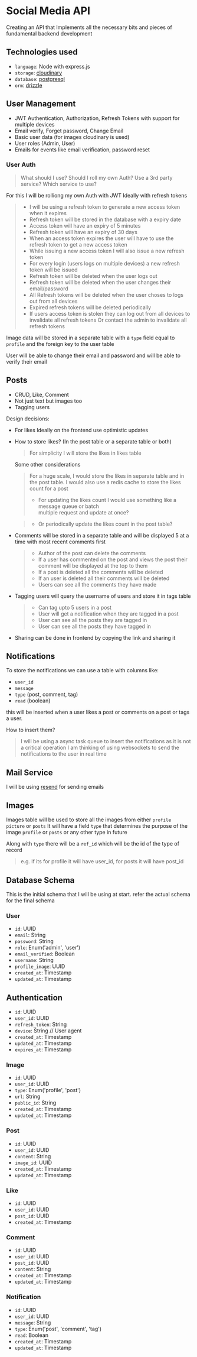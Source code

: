 # Social Media API

Creating an API that Implements all the necessary bits and pieces of fundamental backend development

## Technologies used

- `language`: Node with express.js
- `storage`: [cloudinary](https://cloudinary.com/)
- `database`: [postgresql](https://www.postgresql.org/)
- `orm`: [drizzle](https://orm.drizzle.team/)

## User Management

- JWT Authentication, Authorization, Refresh Tokens with support for multiple devices
- Email verify, Forget password, Change Email
- Basic user data (for images cloudinary is used)
- User roles (Admin, User)
- Emails for events like email verification, password reset

### User Auth

> What should I use? Should I roll my own Auth? Use a 3rd party service? Which service to use?

For this I will be rolliong my own Auth with JWT Ideally with refresh tokens

> - I will be using a refresh token to generate a new access token when it expires
> - Refresh token will be stored in the database with a expiry date
> - Access token will have an expiry of 5 minutes
> - Refresh token will have an expiry of 30 days
> - When an access token expires the user will have to use the refresh token to get a new access token
> - While issuing a new access token I will also issue a new refresh token
> - For every login (users logs on multiple devices) a new refresh token will be issued
> - Refresh token will be deleted when the user logs out
> - Refresh token will be deleted when the user changes their email/password
> - All Refresh tokens will be deleted when the user choses to logs out from all devices
> - Expired refresh tokens will be deleted periodically
> - If users access token is stolen they can log out from all devices to invalidate
>   all refresh tokens Or contact the admin to invalidate all refresh tokens

Image data will be stored in a separate table with a `type` field equal to `profile` and the
foreign key to the user table

User will be able to change their email and password and will be able to verify their email

## Posts

- CRUD, Like, Comment
- Not just text but images too
- Tagging users

Design decisions:

- For likes Ideally on the frontend use optimistic updates
- How to store likes? (In the post table or a separate table or both)

  > For simplicity I will store the likes in likes table

  Some other considerations

  > For a huge scale, I would store the likes in separate table and in the post table.
  > I would also use a redis cache to store the likes count for a post
  >
  > - For updating the likes count I would use something like a message queue or batch\
  >   multiple request and update at once?

  > - Or periodically update the likes count in the post table?

- Comments will be stored in a separate table and will be displayed 5 at a time
  with most recent comments first

  > - Author of the post can delete the comments
  > - If a user has commented on the post and views the post their comment will be
  >   displayed at the top to them
  > - If a post is deleted all the comments will be deleted
  > - If an user is deleted all their comments will be deleted
  > - Users can see all the comments they have made

- Tagging users will query the username of users and store it in tags table

  > - Can tag upto 5 users in a post
  > - User will get a notification when they are tagged in a post
  > - User can see all the posts they are tagged in
  > - User can see all the posts they have tagged in

- Sharing can be done in frontend by copying the link and sharing it

## Notifications

To store the notifications we can use a table with columns like:

- `user_id`
- `message`
- `type` (post, comment, tag)
- `read` (boolean)

this will be inserted when a user likes a post or comments on a post or tags a user.

How to insert them?

> I will be using a async task queue to insert the notifications as it is not a critical operation
> I am thinking of using websockets to send the notifications to the user in real time

## Mail Service

I will be using [resend](https://resend.com/) for sending emails

## Images

Images table will be used to store all the images from either `profile picture` or `posts`
It will have a field `type` that determines the purpose of the image `profile` or `posts` or any other type in future

Along with `type` there will be a `ref_id` which will be the id of the type of record

> e.g. if its for profile it will have user_id, for posts it will have post_id

## Database Schema

This is the initial schema that I will be using at start. refer the actual schema for the final schema

### User

- `id`: UUID
- `email`: String
- `password`: String
- `role`: Enum('admin', 'user')
- `email_verified`: Boolean
- `username`: String
- `profile_image`: UUID
- `created_at`: Timestamp
- `updated_at`: Timestamp

## Authentication

- `id`: UUID
- `user_id`: UUID
- `refresh_token`: String
- `device`: String // User agent
- `created_at`: Timestamp
- `updated_at`: Timestamp
- `expires_at`: Timestamp

### Image

- `id`: UUID
- `user_id`: UUID
- `type`: Enum('profile', 'post')
- `url`: String
- `public_id`: String
- `created_at`: Timestamp
- `updated_at`: Timestamp

### Post

- `id`: UUID
- `user_id`: UUID
- `content`: String
- `image_id`: UUID
- `created_at`: Timestamp
- `updated_at`: Timestamp

### Like

- `id`: UUID
- `user_id`: UUID
- `post_id`: UUID
- `created_at`: Timestamp

### Comment

- `id`: UUID
- `user_id`: UUID
- `post_id`: UUID
- `content`: String
- `created_at`: Timestamp
- `updated_at`: Timestamp

### Notification

- `id`: UUID
- `user_id`: UUID
- `message`: String
- `type`: Enum('post', 'comment', 'tag')
- `read`: Boolean
- `created_at`: Timestamp
- `updated_at`: Timestamp
